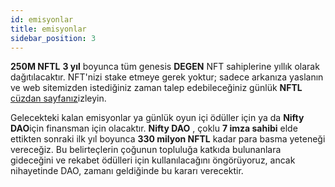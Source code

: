 ```yaml
---
id: emisyonlar
title: emisyonlar
sidebar_position: 3
---
```


**250M NFTL** **3 yıl** boyunca tüm genesis **DEGEN** NFT sahiplerine yıllık olarak dağıtılacaktır. NFT'nizi stake etmeye gerek yoktur; sadece arkanıza yaslanın ve web sitemizden istediğiniz zaman talep edebileceğiniz günlük **NFTL** [cüzdan sayfanız](https://nifty-league.com/wallet)izleyin.

Gelecekteki kalan emisyonlar ya günlük oyun içi ödüller için ya da **Nifty DAO**için finansman için olacaktır. **Nifty DAO** , çoklu **7 imza sahibi** elde ettikten sonraki ilk yıl boyunca **330 milyon NFTL** kadar para basma yeteneği vereceğiz. Bu belirteçlerin çoğunun topluluğa katkıda bulunanlara gideceğini ve rekabet ödülleri için kullanılacağını öngörüyoruz, ancak nihayetinde DAO, zamanı geldiğinde bu kararı verecektir.
